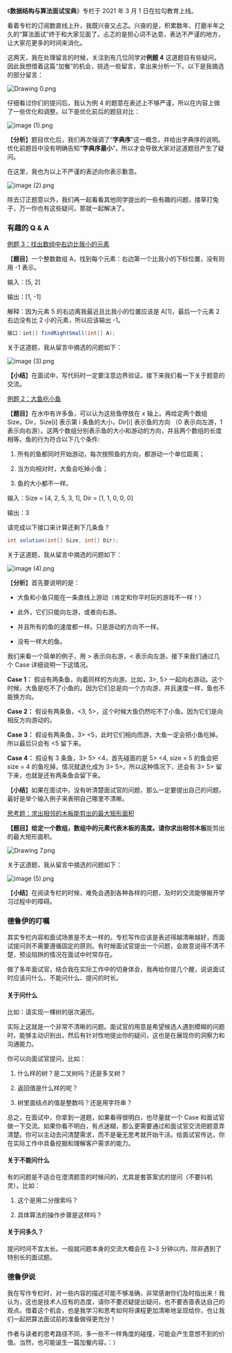 《**数据结构与算法面试宝典**》专栏于 2021 年 3 月 1 日在拉勾教育上线。

看着专栏的订阅数直线上升，我既兴奋又忐忑。兴奋的是，积累数年、打磨半年之久的“算法面试”终于和大家见面了。忐忑的是担心词不达意，表达不严谨的地方，让大家花更多的时间来消化。

这两天，我在处理留言的时候，关注到有几位同学对**例题 4** 这道题目有些疑问，因此我想借着这篇“加餐”的机会，挑选一些留言，拿出来分析一下。以下是我摘选的部分留言：

![Drawing 0.png](http://p4ui.toweydoc.tech:20080/images/stydocs/Cgp9HWBIMnyADeNzAAGg1D8M1vg109.png)

仔细看过你们的提问后，我认为例 4 的题意在表述上不够严谨，所以在内容上做了一些优化和调整。以下是优化前后的题目对比：

![image (1).png](http://p4ui.toweydoc.tech:20080/images/stydocs/CioPOWBIofCAcyShAAGdH9fZJ74675.png)

【**分析**】题目优化后，我们再次强调了“**字典序**”这一概念，并给出字典序的说明。优化前题目中没有明确告知“**字典序最小**”，所以才会导致大家对这道题目产生了疑问。

在这里，我也为以上不严谨的表述向你表示歉意。

![image (2).png](http://p4ui.toweydoc.tech:20080/images/stydocs/Cgp9HWBIofmAXJ0NAACtMgu32hM742.png)

除去订正题意以外，我们再一起看看其他同学提出的一些有趣的问题，搂草打兔子，万一你也有这些疑问，那就一起解决了。

### 有趣的 Q & A

[例题 3：](https://kaiwu.lagou.com/course/courseInfo.htm?courseId=685#/detail/pc?id=6690)[找出数组中右边比我小的元素](https://kaiwu.lagou.com/course/courseInfo.htm?courseId=685#/detail/pc?id=6690)

【**题目**】一个整数数组 A，找到每个元素：右边第一个比我小的下标位置，没有则用 -1 表示。

输入：\[5, 2\]

输出：\[1, -1\]

解释：因为元素 5 的右边离我最近且比我小的位置应该是 A\[1\]，最后一个元素 2 右边没有比 2 小的元素，所以应该输出 -1。

```java
接口：int[] findRightSmall(int[] A);
```

关于这道题，我从留言中摘选的问题如下：

![image (3).png](http://p4ui.toweydoc.tech:20080/images/stydocs/Cgp9HWBIogSAG9f0AAECbqghMMA602.png)

**【小结**】在面试中，写代码时一定要注意边界验证。接下来我们看一下关于题意的交流。

[例题 2：大鱼吃小鱼](https://kaiwu.lagou.com/course/courseInfo.htm?courseId=685#/detail/pc?id=6690)

【**题目**】在水中有许多鱼，可以认为这些鱼停放在 x 轴上。再给定两个数组 Size，Dir，Size\[i\] 表示第 i 条鱼的大小，Dir\[i\] 表示鱼的方向 （0 表示向左游，1 表示向右游）。这两个数组分别表示鱼的大小和游动的方向，并且两个数组的长度相等。鱼的行为符合以下几个条件:

1. 所有的鱼都同时开始游动，每次按照鱼的方向，都游动一个单位距离；
    
2. 当方向相对时，大鱼会吃掉小鱼；
    
3. 鱼的大小都不一样。
    

输入：Size = \[4, 2, 5, 3, 1\], Dir = \[1, 1, 0, 0, 0\]

输出：3

请完成以下接口来计算还剩下几条鱼？

```java
int solution(int[] Size, int[] Dir);
```

关于这道题，我从留言中摘选的问题如下：

![image (4).png](http://p4ui.toweydoc.tech:20080/images/stydocs/Cgp9HWBIog6AG8ijAAF-eXZL-9w615.png)

【**分析**】首先要说明的是：

- 大鱼和小鱼只能在一条直线上游动（肯定和你平时玩的游戏不一样！）
    
- 此外，它们只能向左游，或者向右游。
    
- 并且所有的鱼的速度都一样。只是游动的方向不一样。
    
- 没有一样大的鱼。
    

我们来看一个简单的例子，用 > 表示向右游，< 表示向左游。接下来我们通过几个 Case 详细说明一下这情况。

**Case 1：** 假设有两条鱼，向着同样的方向游。比如，3>, 5> 一起向右游动。这个时候，大鱼是吃不了小鱼的。因为它们总是向一个方向游，并且速度一样，鱼也不能换方向。

**Case 2：** 假设有两条鱼，<3, 5>，这个时候大鱼仍然吃不了小鱼。因为它们是向相反方向游动的。

**Case 3：** 假设有两条鱼，3> <5，此时它们相向而游，大鱼一定会把小鱼吃掉。所以最后只会有 <5 留下来。

**Case 4：** 假设有 3 条鱼，3> 5> <4，首先碰面的是 5> <4, size = 5 的鱼会把 size = 4 的鱼吃掉。情况就退化成为 3> 5>。所以这种情况下，还会有 3> 5> 留下来，也就是还有两条鱼会留下来。

【**小结**】如果在面试中，没有听清楚面试官的问题，那么一定要提出自己的问题，最好是举个输入例子来表明自己哪里不清晰。

[思考题：求出相邻的木板能剪出的最大矩形面积](https://kaiwu.lagou.com/course/courseInfo.htm?courseId=685#/detail/pc?id=6690)

**【题目】**给定一个数组，数组中的元素代表木板的高度。请你求出**相邻木板**能剪出的最大矩形面积。

![Drawing 7.png](http://p4ui.toweydoc.tech:20080/images/stydocs/Cgp9HWBIMuCASN34AABdc5tNqDI559.png)

关于这道题，我从留言中摘选的问题如下：

![image (5).png](http://p4ui.toweydoc.tech:20080/images/stydocs/CioPOWBIoh6AV5d0AAD7gYajImo912.png)

【**小结**】在阅读专栏的时候，难免会遇到各种各样的问题，及时的交流能够搬开学习过程中的障碍。

### 德鲁伊的叮嘱

其实专栏内容和面试场景是不太一样的。专栏写作应该是表述得越清晰越好，而面试提问则不需要遵循固定的原则。有时候面试官提出一个问题，会故意说得不清不楚，预设陷阱的情况在面试中时常存在。

做了多年面试官，结合我在实际工作中的切身体会，我再给你提几个醒，说说面试时应该问什么、不能问什么、提问的时长。

#### 关于问什么

比如：请实现一棵树的层次遍历。

实际上这就是一个非常不清晰的问题。面试官的用意是希望候选人遇到模糊的问题时，能够主动识别出，然后有针对性地提出你的疑问，这也是在展现你的洞察力和沟通能力。

你可以向面试官提问，比如：

1. 什么样的树？是二叉树吗？还是多叉树？
    
2. 返回值是什么样的呢？
    
3. 树里面结点的值是整数吗？还是用字符串？
    

总之，在面试中，你拿到一道题，如果看得很明白，也尽量就一个 Case 和面试官做一下交流。如果你看不明白，有点迷糊，那么更需要通过和面试官交流把题意弄清楚。你可以主动去问清楚需求，而不是毫无思考就开始干活。给面试官传达，你在实际工作中具备挖掘和理解客户需求的能力。

#### 关于不能问什么

有的问题是不适合在澄清题意的时候问的，尤其是套答案式的提问（不要抖机灵）。比如：

1. 这个是用二分搜索吗？
    
2. 具体算法的操作步骤是这样吗？
    

#### 关于问多久？

提问时间不宜太长。一般就问题本身的交流大概会在 2~3 分钟以内，除非遇到了特别长的面试题。

### 德鲁伊说

我在写作专栏时，对一些内容的描述可能不够准确，非常感谢你们及时指出来！我认为，这也是技术人应有的态度，请你不要迟疑提出疑问，也不要吝啬表达自己的观点。借着这个机会，也是我学习和思考如何将课程更加清晰地呈现给你，也让我们一起把算法面试前的准备做得更充分！

作者与读者的思考路径不同，多一些不一样角度的碰撞，可能会产生意想不到的价值。当然，也可能诞生一篇加餐内容。：）